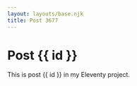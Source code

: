 ```yaml
---
layout: layouts/base.njk
title: Post 3677
---
```


# Post {{ id }}

This is post {{ id }} in my Eleventy project.
